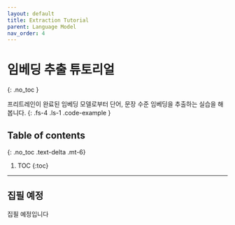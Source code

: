 ```yaml
---
layout: default
title: Extraction Tutorial
parent: Language Model
nav_order: 4
---
```


# 임베딩 추출 튜토리얼
{: .no_toc }

프리트레인이 완료된 임베딩 모델로부터 단어, 문장 수준 임베딩을 추출하는 실습을 해봅니다.
{: .fs-4 .ls-1 .code-example }

## Table of contents
{: .no_toc .text-delta .mt-6}

1. TOC
{:toc}

---

## 집필 예정

집필 예정입니다
